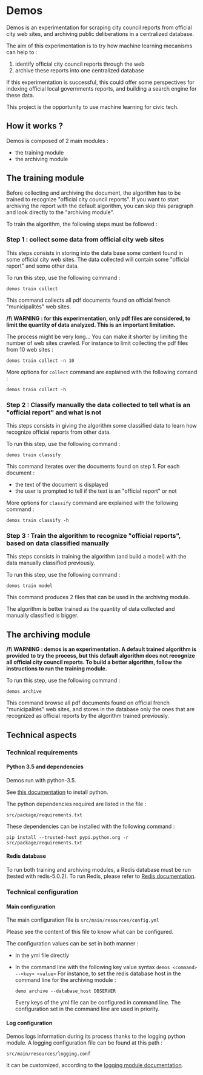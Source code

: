 # Demos

Demos is an experimentation for scraping city council reports from official city web sites, and archiving public deliberations in a centralized database.

The aim of this experimentation is to try how machine learning mecanisms can help to :
1. identify official city council reports through the web
2. archive these reports into one centralized database

If this experimentation is successful, this could offer some perspectives for indexing official local governments reports, and building a search engine for these data.

This project is the opportunity to use machine learning for civic tech.

## How it works ?

Demos is composed of 2 main modules :
* the training module
* the archiving module


## The training module

Before collecting and archiving the document, the algorithm has to be trained to recognize "official city council reports".
If you want to start archiving the report with the default algorithm, you can skip this paragraph and look directly to the "archiving module".

To train the algorithm, the following steps must be followed :

### Step 1 : collect some data from official city web sites

This steps consists in storing into the data base some content found in some official city web sites. 
The data collected will contain some "official report" and some other data. 

To run this step, use the following command :

```demos train collect```

This command collects all pdf documents found on official french "municipalités" web sites.

**/!\ WARNING : for this experimentation, only pdf files are considered, to limit the quantity of data analyzed. This is an important limitation.**

The process might be very long... You can make it shorter by limiting the number of web sites crawled. 
For instance to limit collecting the pdf files from 10 web sites :
 
 ```demos train collect -n 10```

More options for ```collect``` command are explained with the following comand :

 ```demos train collect -h```
 

### Step 2 : Classify manually the data collected to tell what is an "official report" and what is not

This steps consists in giving the algorithm some classified data to learn how recognize official reports from other data.

To run this step, use the following command :

```demos train classify```
 
This command iterates over the documents found on step 1. For each document :
* the text of the document is displayed
* the user is prompted to tell if the text is an "official report" or not

More options for ```classify``` command are explained with the following command :

```demos train classify -h```


### Step 3 : Train the algorithm to recognize "official reports", based on data classified manually

This steps consists in training the algorithm (and build a model) with the data manually classified previously.

To run this step, use the following command :

```demos train model```

This command produces 2 files that can be used in the archiving module.


The algorithm is better trained as the quantity of data collected and manually classified is bigger.


## The archiving module

**/!\ WARNING : demos is an experimentation. A default trained algorithm is provided to try the process, but this default algorithm does not recognize all official city council reports. 
To build a better algorithm, follow the instructions to run the training module.**

To run this step, use the following command :

```demos archive```

This command browse all pdf documents found on official french "municipalités" web sites, 
and stores in the database only the ones that are recognized as official reports by the algorithm trained previously. 


## Technical aspects

### Technical requirements

#### Python 3.5 and dependencies

Demos run with python-3.5.

See [this documentation](https://docs.python.org/3/installing/index.html) to install python.

The python dependencies required are listed in the file :

```src/package/requirements.txt```

These dependencies can be installed with the following command :

```pip install --trusted-host pypi.python.org -r src/package/requirements.txt```
 

#### Redis database

To run both training and archiving modules, a Redis database must be run (tested with redis-5.0.2). 
To run Redis, please refer to [Redis documentation](https://redis.io/).

### Technical configuration

#### Main configuration

The main configuration file is ```src/main/resources/config.yml```

Please see the content of this file to know what can be configured.

The configuration values can be set in both manner :
* In the yml file directly
* In the command line with the following key value syntax ```demos <command> --<key> <value>```
    For instance, to set the redis database host in the command line for the archiving module :
    
    ```demo archive --database_host DBSERVER```
    
    Every keys of the yml file can be configured in command line.
    The configuration set in the command line are used in priority.  

#### Log configuration

Demos logs information during its process thanks to the logging python module. 
A logging configuration file can be found at this path :

```src/main/resources/logging.conf```

It can be customized, according to the [logging module documentation](https://docs.python.org/3/library/logging.config.html).  

